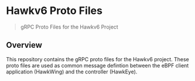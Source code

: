 # Hawkv6 Proto Files
> gRPC Proto Files for the Hawkv6 Project

## Overview
This repository contains the gRPC proto files for the Hawkv6 project. These proto files are used as common message defintion between the eBPF client application (HawkWing) and the controller (HawkEye).
